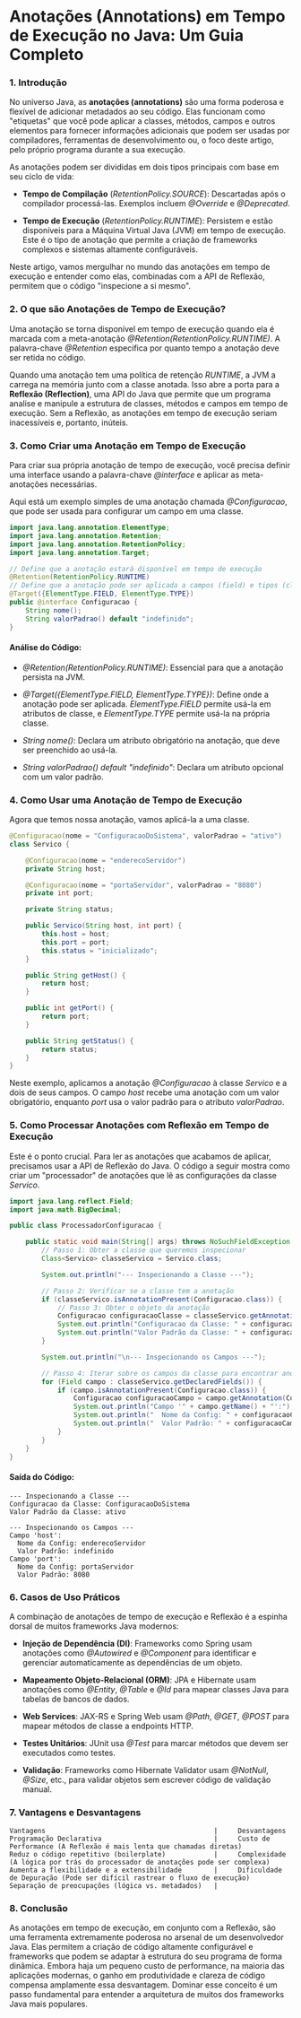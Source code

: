 # Anotações (Annotations) em Tempo de Execução no Java: Um Guia Completo
### 1. Introdução
No universo Java, as __anotações (annotations)__ são uma forma poderosa e flexível de adicionar metadados ao seu código. Elas funcionam como "etiquetas" que você pode aplicar a classes, métodos, campos e outros elementos para fornecer informações adicionais que podem ser usadas por compiladores, ferramentas de desenvolvimento ou, o foco deste artigo, pelo próprio programa durante a sua execução.

As anotações podem ser divididas em dois tipos principais com base em seu ciclo de vida:

* __Tempo de Compilação__ (_RetentionPolicy.SOURCE_): Descartadas após o compilador processá-las. Exemplos incluem _@Override_ e _@Deprecated_.

* __Tempo de Execução__ (_RetentionPolicy.RUNTIME_): Persistem e estão disponíveis para a Máquina Virtual Java (JVM) em tempo de execução. Este é o tipo de anotação que permite a criação de frameworks complexos e sistemas altamente configuráveis.

Neste artigo, vamos mergulhar no mundo das anotações em tempo de execução e entender como elas, combinadas com a API de Reflexão, permitem que o código "inspecione a si mesmo".

### 2. O que são Anotações de Tempo de Execução?
Uma anotação se torna disponível em tempo de execução quando ela é marcada com a meta-anotação _@Retention(RetentionPolicy.RUNTIME)_. A palavra-chave _@Retention_ especifica por quanto tempo a anotação deve ser retida no código.

Quando uma anotação tem uma política de retenção _RUNTIME_, a JVM a carrega na memória junto com a classe anotada. Isso abre a porta para a __Reflexão (Reflection)__, uma API do Java que permite que um programa analise e manipule a estrutura de classes, métodos e campos em tempo de execução. Sem a Reflexão, as anotações em tempo de execução seriam inacessíveis e, portanto, inúteis.

### 3. Como Criar uma Anotação em Tempo de Execução
Para criar sua própria anotação de tempo de execução, você precisa definir uma interface usando a palavra-chave _@interface_ e aplicar as meta-anotações necessárias.

Aqui está um exemplo simples de uma anotação chamada _@Configuracao_, que pode ser usada para configurar um campo em uma classe.

```Java
import java.lang.annotation.ElementType;
import java.lang.annotation.Retention;
import java.lang.annotation.RetentionPolicy;
import java.lang.annotation.Target;

// Define que a anotação estará disponível em tempo de execução
@Retention(RetentionPolicy.RUNTIME) 
// Define que a anotação pode ser aplicada a campos (field) e tipos (class)
@Target({ElementType.FIELD, ElementType.TYPE})
public @interface Configuracao {
    String nome();
    String valorPadrao() default "indefinido";
}
```
#### Análise do Código:

* _@Retention(RetentionPolicy.RUNTIME)_: Essencial para que a anotação persista na JVM.

* _@Target({ElementType.FIELD, ElementType.TYPE})_: Define onde a anotação pode ser aplicada. _ElementType.FIELD_ permite usá-la em atributos de classe, e _ElementType.TYPE_ permite usá-la na própria classe.

* _String nome()_: Declara um atributo obrigatório na anotação, que deve ser preenchido ao usá-la.

* _String valorPadrao() default "indefinido"_: Declara um atributo opcional com um valor padrão.

### 4. Como Usar uma Anotação de Tempo de Execução
Agora que temos nossa anotação, vamos aplicá-la a uma classe.

```Java
@Configuracao(nome = "ConfiguracaoDoSistema", valorPadrao = "ativo")
class Servico {

    @Configuracao(nome = "enderecoServidor")
    private String host;

    @Configuracao(nome = "portaServidor", valorPadrao = "8080")
    private int port;

    private String status;

    public Servico(String host, int port) {
        this.host = host;
        this.port = port;
        this.status = "inicializado";
    }

    public String getHost() {
        return host;
    }

    public int getPort() {
        return port;
    }

    public String getStatus() {
        return status;
    }
}
```

Neste exemplo, aplicamos a anotação _@Configuracao_ à classe _Servico_ e a dois de seus campos. O campo _host_ recebe uma anotação com um valor obrigatório, enquanto _port_ usa o valor padrão para o atributo _valorPadrao_.

### 5. Como Processar Anotações com Reflexão em Tempo de Execução
Este é o ponto crucial. Para ler as anotações que acabamos de aplicar, precisamos usar a API de Reflexão do Java. O código a seguir mostra como criar um "processador" de anotações que lê as configurações da classe _Servico_.

```Java
import java.lang.reflect.Field;
import java.math.BigDecimal;

public class ProcessadorConfiguracao {

    public static void main(String[] args) throws NoSuchFieldException {
        // Passo 1: Obter a classe que queremos inspecionar
        Class<Servico> classeServico = Servico.class;

        System.out.println("--- Inspecionando a Classe ---");

        // Passo 2: Verificar se a classe tem a anotação
        if (classeServico.isAnnotationPresent(Configuracao.class)) {
            // Passo 3: Obter o objeto da anotação
            Configuracao configuracaoClasse = classeServico.getAnnotation(Configuracao.class);
            System.out.println("Configuracao da Classe: " + configuracaoClasse.nome());
            System.out.println("Valor Padrão da Classe: " + configuracaoClasse.valorPadrao());
        }

        System.out.println("\n--- Inspecionando os Campos ---");

        // Passo 4: Iterar sobre os campos da classe para encontrar anotações
        for (Field campo : classeServico.getDeclaredFields()) {
            if (campo.isAnnotationPresent(Configuracao.class)) {
                Configuracao configuracaoCampo = campo.getAnnotation(Configuracao.class);
                System.out.println("Campo '" + campo.getName() + "':");
                System.out.println("  Nome da Config: " + configuracaoCampo.nome());
                System.out.println("  Valor Padrão: " + configuracaoCampo.valorPadrao());
            }
        }
    }
}
```

#### Saída do Código:
```
--- Inspecionando a Classe ---
Configuracao da Classe: ConfiguracaoDoSistema
Valor Padrão da Classe: ativo

--- Inspecionando os Campos ---
Campo 'host':
  Nome da Config: enderecoServidor
  Valor Padrão: indefinido
Campo 'port':
  Nome da Config: portaServidor
  Valor Padrão: 8080
```

### 6. Casos de Uso Práticos
A combinação de anotações de tempo de execução e Reflexão é a espinha dorsal de muitos frameworks Java modernos:

* __Injeção de Dependência (DI)__: Frameworks como Spring usam anotações como _@Autowired_ e _@Component_ para identificar e gerenciar automaticamente as dependências de um objeto.

* __Mapeamento Objeto-Relacional (ORM)__: JPA e Hibernate usam anotações como _@Entity_, _@Table_ e _@Id_ para mapear classes Java para tabelas de bancos de dados.

* __Web Services__: JAX-RS e Spring Web usam _@Path_, _@GET_, _@POST_ para mapear métodos de classe a endpoints HTTP.

* __Testes Unitários__: JUnit usa _@Test_ para marcar métodos que devem ser executados como testes.

* __Validação__: Frameworks como Hibernate Validator usam _@NotNull_, _@Size_, etc., para validar objetos sem escrever código de validação manual.

### 7. Vantagens e Desvantagens
```
Vantagens	                                       |     Desvantagens
Programação Declarativa	                           |     Custo de Performance (A Reflexão é mais lenta que chamadas diretas)
Reduz o código repetitivo (boilerplate)	           |     Complexidade (A lógica por trás do processador de anotações pode ser complexa)
Aumenta a flexibilidade e a extensibilidade	       |     Dificuldade de Depuração (Pode ser difícil rastrear o fluxo de execução)
Separação de preocupações (lógica vs. metadados)   |	
```

### 8. Conclusão
As anotações em tempo de execução, em conjunto com a Reflexão, são uma ferramenta extremamente poderosa no arsenal de um desenvolvedor Java. Elas permitem a criação de código altamente configurável e frameworks que podem se adaptar à estrutura do seu programa de forma dinâmica. Embora haja um pequeno custo de performance, na maioria das aplicações modernas, o ganho em produtividade e clareza de código compensa amplamente essa desvantagem. Dominar esse conceito é um passo fundamental para entender a arquitetura de muitos dos frameworks Java mais populares.